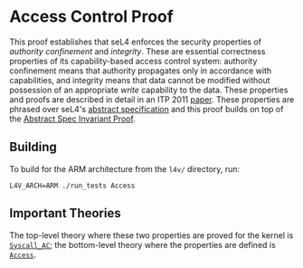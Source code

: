 <!--
     Copyright 2020, Data61, CSIRO (ABN 41 687 119 230)

     SPDX-License-Identifier: CC-BY-SA-4.0
-->

Access Control Proof
====================

This proof establishes that seL4 enforces the security properties of
*authority confinement* and *integrity*. These are essential correctness
properties of its capability-based access control system: authority
confinement means that authority propagates only in accordance with
capabilities, and integrity means that data cannot be modified without
possession of an appropriate *write* capability to the data. These
properties and proofs are described in detail in an ITP 2011 [paper][1].
These properties are phrased over seL4's
[abstract specification](../../spec/abstract/) and this proof builds on
top of the [Abstract Spec Invariant Proof](../invariant-abstract/).

  [1]: https://trustworthy.systems/publications/nictaabstracts/Sewell_WGMAK_11.abstract "seL4 Enforces Integrity"


Building
--------

To build for the ARM architecture from the `l4v/` directory, run:

    L4V_ARCH=ARM ./run_tests Access


Important Theories
------------------

The top-level theory where these two properties are proved for the
kernel is [`Syscall_AC`](Syscall_AC.thy); the bottom-level theory where
the properties are defined is [`Access`](Access.thy).

